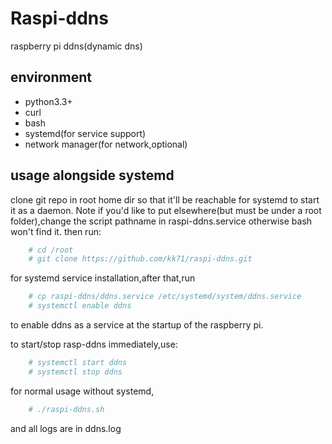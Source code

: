 Raspi-ddns
===============

raspberry pi ddns(dynamic dns)

## environment
* python3.3+
* curl
* bash
* systemd(for service support)
* network manager(for network,optional)


## usage alongside systemd

clone git repo in root home dir so that it\'ll be reachable for systemd to start it as a daemon. Note if you'd like to put elsewhere(but must be under a root folder),change the script pathname in raspi-ddns.service otherwise bash won't find it.
then run:
```bash
    # cd /root
    # git clone https://github.com/kk71/raspi-ddns.git
```

for systemd service installation,after that,run
```bash
    # cp raspi-ddns/ddns.service /etc/systemd/system/ddns.service 
    # systemctl enable ddns
```
to enable ddns as a service at the startup of the raspberry pi.

to start/stop rasp-ddns immediately,use:
```bash
    # systemctl start ddns
    # systemctl stop ddns
```

for normal usage without systemd,
```bash
    # ./raspi-ddns.sh
```
and all logs are in ddns.log
